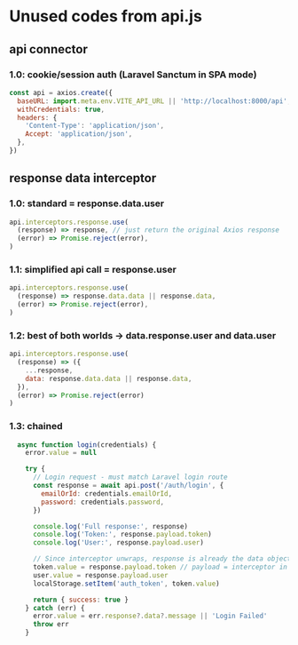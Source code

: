 # Unused codes from api.js

## api connector
### 1.0: cookie/session auth (Laravel Sanctum in SPA mode)
```javascript
const api = axios.create({
  baseURL: import.meta.env.VITE_API_URL || 'http://localhost:8000/api', // easily switch between dev, staging, and production without changing code
  withCredentials: true,
  headers: {
    'Content-Type': 'application/json',
    Accept: 'application/json',
  },
})
```

## response data interceptor 
### 1.0: standard = response.data.user
```javascript 
api.interceptors.response.use(
  (response) => response, // just return the original Axios response
  (error) => Promise.reject(error),
)
```
### 1.1: simplified api call = response.user
```javascript
api.interceptors.response.use(
  (response) => response.data.data || response.data,
  (error) => Promise.reject(error),
)

```
### 1.2: best of both worlds -> data.response.user and data.user
```javascript 
api.interceptors.response.use(
  (response) => ({
    ...response,
    data: response.data.data || response.data,
  }),
  (error) => Promise.reject(error)
)
```
### 1.3: chained 
```javascript 
  async function login(credentials) {
    error.value = null

    try {
      // Login request - must match Laravel login route
      const response = await api.post('/auth/login', {
        emailOrId: credentials.emailOrId,
        password: credentials.password,
      })

      console.log('Full response:', response)
      console.log('Token:', response.payload.token)
      console.log('User:', response.payload.user)

      // Since interceptor unwraps, response is already the data object
      token.value = response.payload.token // payload = interceptor in api.js
      user.value = response.payload.user
      localStorage.setItem('auth_token', token.value)

      return { success: true }
    } catch (err) {
      error.value = err.response?.data?.message || 'Login Failed'
      throw err
    }
  ```

